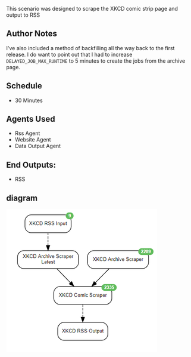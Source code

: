 This scenario was designed to scrape the XKCD comic strip page and output to RSS

## Author Notes
I've also included a method of backfilling all the way back to the first release.
I do want to point out that I had to increase `DELAYED_JOB_MAX_RUNTIME` to 5 minutes to create the jobs from the archive page.

## Schedule
* 30 Minutes

## Agents Used
* Rss Agent
* Website Agent
* Data Output Agent

## End Outputs:
* RSS

## diagram
<img src="diagram.PNG" alt="Diagram"/>
